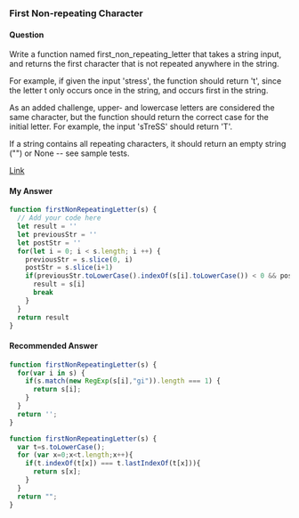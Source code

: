 ### First Non-repeating Character

#### Question
Write a function named first_non_repeating_letter that takes a string input, and returns the first character that is not repeated anywhere in the string.

For example, if given the input 'stress', the function should return 't', since the letter t only occurs once in the string, and occurs first in the string.

As an added challenge, upper- and lowercase letters are considered the same character, but the function should return the correct case for the initial letter. For example, the input 'sTreSS' should return 'T'.

If a string contains all repeating characters, it should return an empty string ("") or None -- see sample tests.

[Link](https://www.codewars.com/kata/52bc74d4ac05d0945d00054e/train/javascript)

#### My Answer

```javascript
function firstNonRepeatingLetter(s) {
  // Add your code here
  let result = ''
  let previousStr = ''
  let postStr = ''
  for(let i = 0; i < s.length; i ++) {
    previousStr = s.slice(0, i)
    postStr = s.slice(i+1)
    if(previousStr.toLowerCase().indexOf(s[i].toLowerCase()) < 0 && postStr.toLowerCase().indexOf(s[i].toLowerCase()) < 0) {
      result = s[i]
      break
    }
  }
  return result
}
```

#### Recommended Answer
```javascript
function firstNonRepeatingLetter(s) {
  for(var i in s) {
    if(s.match(new RegExp(s[i],"gi")).length === 1) {
      return s[i];
    }
  }
  return '';
}

```

```javascript
function firstNonRepeatingLetter(s) {
  var t=s.toLowerCase();
  for (var x=0;x<t.length;x++){
    if(t.indexOf(t[x]) === t.lastIndexOf(t[x])){
      return s[x];
    }
  }
  return "";
}

```
